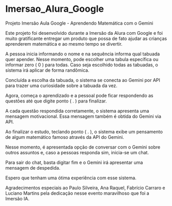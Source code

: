 # Imersao_Alura_Google
Projeto Imersão Aula Google - Aprendendo Matemática com o Gemini

Este projeto foi desenvolvido durante a Imersão da Alura com Google e foi muito gratificante entregar um produto que possa de fato ajudar as crianças aprenderem matemática e ao mesmo tempo se divertir.

A pessoa inicia informando o nome e na sequência informa qual tabuada quer apender. Nesse momento, pode escolher uma tabula específica ou informar zero ( 0 ) para todas. Caso seja escolhido todas as tabuadas, o sistema irá aplicar de forma randômica.

Concluída a escolha da tabuada, o sistema se conecta ao Gemini por API para trazer uma curiosidade sobre a tabuada da vez.

Agora, começa o aprendizado e a pessoal pode ficar respondendo as questões até que digite ponto ( . ) para finalizar.

A cada questão respondida corretamente, o sistema apresenta uma mensagem motivacional. Essa mensagem também é obtida do Gemini via API.

Ao finalizar o estudo, teclando ponto ( . ), o sistema exibe um pensamento de algum matemático famoso através da API do Gemini.

Nesse momento, é apresentada opção de conversar com o Gemini sobre outros assuntos e, caso a pessoas responda sim, inicia-se um chat.

Para sair do chat, basta digitar fim e o Gemini irá apresentar uma mensagem de despedida.

Espero que tenham uma ótima experiência com esse sistema.

Agradecimentos especiais ao Paulo Silveira, Ana Raquel, Fabrício Carraro e Luciano Martins pela dedicação nesse evento maravilhoso que foi a Imersão IA.
